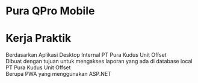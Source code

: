 # Pura QPro Mobile
# Kerja Praktik

Berdasarkan Aplikasi Desktop Internal PT Pura Kudus Unit Offset\
Dibuat dengan tujuan untuk mengakses laporan yang ada di database local PT Pura Kudus Unit Offset\
Berupa PWA yang menggunakan ASP.NET
